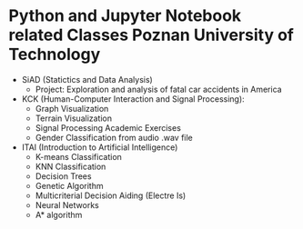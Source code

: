 # Python and Jupyter Notebook related Classes Poznan University of Technology
* SiAD (Statictics and Data Analysis)
  *  Project: Exploration and analysis of fatal car accidents in America
* KCK (Human-Computer Interaction and Signal Processing):
  * Graph Visualization
  * Terrain Visualization
  * Signal Processing Academic Exercises
  * Gender Classification from audio .wav file
* ITAI (Introduction to Artificial Intelligence)
  * K-means Classification
  * KNN Classification
  * Decision Trees
  * Genetic Algorithm
  * Multicriterial Decision Aiding (Electre Is)
  * Neural Networks
  * A* algorithm
